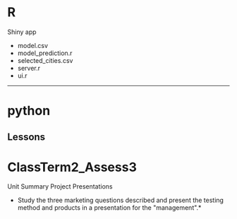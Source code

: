 # R
Shiny app
* model.csv
* model_prediction.r
* selected_cities.csv
* server.r
* ui.r
---
# python
Lessons
---
# ClassTerm2_Assess3
Unit Summary Project Presentations  
* Study the three marketing questions described and present the testing method and products in a presentation for the "management".*
